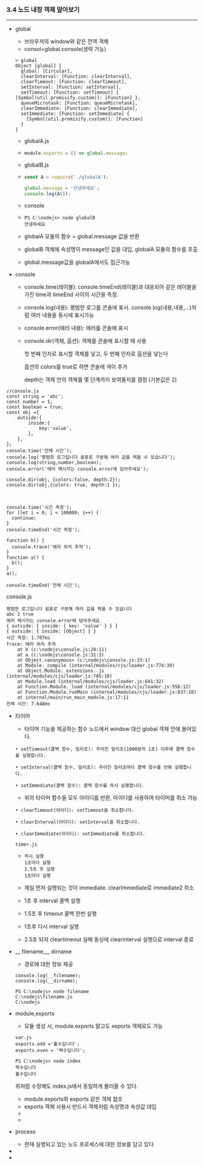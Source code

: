 ### 3.4 노드 내장 객체 알아보기

------



- global

  - 브라우저의 window와 같은 전역 객체
  - consol=global.console(생략 가능)

  ```
  > global
  Object [global] {
    global: [Circular],
    clearInterval: [Function: clearInterval],
    clearTimeout: [Function: clearTimeout],
    setInterval: [Function: setInterval],
    setTimeout: [Function: setTimeout] { [Symbol(util.promisify.custom)]: [Function] },
    queueMicrotask: [Function: queueMicrotask],
    clearImmediate: [Function: clearImmediate],
    setImmediate: [Function: setImmediate] {
      [Symbol(util.promisify.custom)]: [Function]
    }
  }
  ```

  - globalA.js

  - ```js
    module.exports = () => global.message;
    ```

  - globalB.js

  - ```js
    const A = require('./globalA');
    
    global.message = '안녕하세요';
    console.log(A());
    ```

  - console

  - ```
    PS C:\nodejs> node globalB
    안녕하세요
    ```

  - globalA 모둘의 함수 = global.message 값을 반환 

  - globalB 객체에 속성명이 message인 값을 대입, globalA 모듈의 함수를 호출

  - global.message값을 globalA에서도 접근가능

  

- console

  - console.time(레이블): console.timeEnd(레이블)과 대응되어 같은 레이블을 가진 time과 timeEnd 사이의 시간을 측정.

  - console.log(내용): 평범한 로그를 콘솔에 표시. console.log(내용,내용,...)처럼 여러 내용을 동시에 표시가능

  - console.error(에러 내용): 에러를 콘솔에 표시

  - console.dir(객체, 옵션): 객체를 콘솔에 표시할 때 사용 

    첫 번째 인자로 표시할 객체를 넣고, 두 번째 인자로 옵션을 넣는다

    옵션의 colors를 true로 하면 콘솔에 색이 추가 

    depth는 객체 안의 객체를 몇 단계까지 보여줄지를 결정 (기본값은 2)

```
//console.js
const string = 'abc';
const number = 1;
const boolean = true;
const obj ={
    outside:{
        inside:{
            key:'value',
        },  
    },
};
console.time('전체 시간');
console.log('평범한 로그입니다 쉼표로 구분해 여러 값을 찍을 수 있습니다');
console.log(string,number,boolean);
console.error('에러 메시지는 console.error에 담아주세요');

console.dir(obj, {colors:false, depth:2});
console.dir(obj,{colors: true, depth:1 });



console.time('시간 측정');
for (let i = 0; i < 100000; i++) {
  continue;
}
console.timeEnd('시간 측정');

function b() {
  console.trace('에러 위치 추적');
}
function a() {
  b();
}
a();

console.timeEnd('전체 시간');
```

console.js

```
평범한 로그입니다 쉼표로 구분해 여러 값을 찍을 수 있습니다
abc 1 true
에러 메시지는 console.error에 담아주세요
{ outside: { inside: { key: 'value' } } }
{ outside: { inside: [Object] } }
시간 측정: 1.707ms
Trace: 에러 위치 추적
    at b (c:\nodejs\console.js:28:11)
    at a (c:\nodejs\console.js:31:3)
    at Object.<anonymous> (c:\nodejs\console.js:33:1)
    at Module._compile (internal/modules/cjs/loader.js:774:30)
    at Object.Module._extensions..js (internal/modules/cjs/loader.js:785:10)
    at Module.load (internal/modules/cjs/loader.js:641:32)
    at Function.Module._load (internal/modules/cjs/loader.js:556:12)
    at Function.Module.runMain (internal/modules/cjs/loader.js:837:10)
    at internal/main/run_main_module.js:17:11
전체 시간: 7.648ms
```



- 타이머

  - 타이머 기능을 제공하는 함수 노드에서 window 대신 global 객체 안에 들어있다.

  ```
  • setTimeout(콜백 함수, 밀리초): 주어진 밀리초(1000분의 1초) 이후에 콜백 함수를 실행합니다.
  
  • setInterval(콜백 함수, 밀리초): 주어진 밀리초마다 콜백 함수를 반복 실행합니다.
  
  • setImmediate(콜백 함수): 콜백 함수를 즉시 실행합니다.
  ```

  * 위의 타이머 함수들 모두 아이디를 반환, 아이디를 사용하여 타이머를 취소 가능

  ```
  • clearTimeout(아이디): setTimeout을 취소합니다.
  
  • clearInterval(아이디): setInterval을 취소합니다.
  
  • clearImmediate(아이디): setImmediate를 취소합니다.
  ```

  ```
  timer.js
  ```

  * ```
    즉시 실행
    1초마다 실행
    1.5초 후 실행
    1초마다 실행
    ```

  * 제일 먼저 실행되는 것이 immediate. clearImmediate로 immediate2 취소

  * 1초 후 interval 콜백 실행

  * 1.5초 후 timeout 콜백 한번 실행

  * 1초후 다시 interval 실행

  * 2.5초 되자 cleartimeout 실해 동싱에 clearinterval 실행으로 interval 종료

    

- __ filename,__ dirname

  - 경로에 대한 정보 제공

  ```
  console.log(__filename);
  console.log(__dirname);
  ```

  ```
  PS C:\nodejs> node filename
  C:\nodejs\filename.js
  C:\nodejs
  ```



- module,exports

  - 모듈 생성 시, module.exports 말고도 xeports 객체로도 가능

  ```
  var.js
  exports.odd ='홀수입니다';
  exports.even = '짝수입니다';
  ```

  ```
  PS C:\nodejs> node index
  짝수입니다
  홀수입니다
  ```

  위처럼 수정해도 index.js에서 동일하게 불러올 수 있다.
  - module.exports와 exports 같은 객체 참조
  - exports 객체 사용시 반드시 객체처럼 속성명과 속성값 데입
  - 
  -    



- process

  - 현재 실행되고 있는 노드 프로세스에 대한 정보를 담고 있다

  

- 

- 

